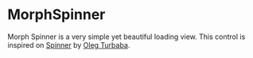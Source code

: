 MorphSpinner
============

Morph Spinner is a very simple yet beautiful loading view.
This control is inspired on [Spinner](https://dribbble.com/shots/1552425-Spinner) by [Oleg Turbaba](https://dribbble.com/turbaba).


